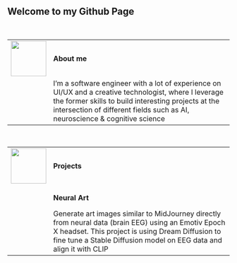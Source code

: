 ## Welcome to my Github Page
<br />
<table>
  <tr>
    <td>
      <img src="https://github.com/alinvdu/alinvdu/assets/16021447/88a658aa-e4a6-4ea0-8d87-d9edac2d3511" width="80">
    </td>
    <td style="vertical-align:middle;">
      <strong>About me</strong>
    </td>
  </tr>
  <tr>
    <td></td>
    <td>
      I’m a software engineer with a lot of experience on UI/UX and a creative technologist, where I leverage the former skills to build interesting projects at the intersection of different fields such as AI, neuroscience & cognitive science</td>
    </td>
  </tr>
</table>
<br />
<table>
  <tr>
    <td>
      <img src="https://github.com/alinvdu/alinvdu/assets/16021447/18847f7a-adc8-4e98-8841-b22855d54bff" width="80">
    </td>
    <td style="vertical-align:middle;">
      <strong>Projects  </strong>
    </td>
  </tr>
  <tr>
    <td></td>
    <td>
      <p><strong>Neural Art</strong></p>
      Generate art images similar to MidJourney directly from neural data (brain EEG) using an Emotiv Epoch X headset. This project is using Dream Diffusion to fine tune a Stable Diffusion model on EEG data and align it with CLIP</td>
    </td>
  </tr>
</table>

